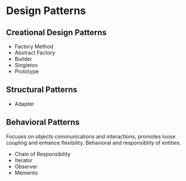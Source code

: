 # Design Patterns

## Creational Design Patterns
- Factory Method
- Abstract Factory
- Builder
- Singleton
- Prototype

## Structural Patterns
- Adapter

## Behavioral Patterns
Focuses on objects communications and interactions, promotes loose coupling and enhance flexibility. Behavioral and responsiblity of entities.
- Chain of Responsibility
- Iterator
- Observer
- Memento